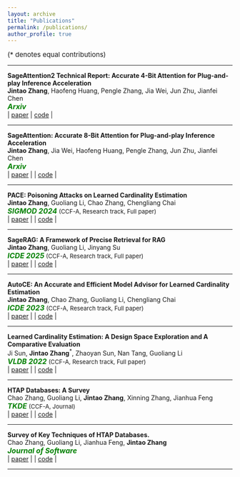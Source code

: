 ```yaml
---
layout: archive
title: "Publications"
permalink: /publications/
author_profile: true
---
```

<!-- 
{% if author.googlescholar %}
  You can also find my articles on <u><a href="{{author.googlescholar}}">my Google Scholar profile</a>.</u>
{% endif %}

{% include base_path %}

{% for post in site.publications reversed %}
  {% include archive-single.html %}
{% endfor %} -->

<span style="font-size:15px;">($*$ denotes equal contributions)  </span>
  
---
**SageAttention2 Technical Report: Accurate 4-Bit Attention for Plug-and-play Inference Acceleration**  
**Jintao Zhang**, Haofeng Huang, Pengle Zhang, Jia Wei, Jun Zhu, Jianfei Chen  
<span style="color:green; font-style:italic; font-size:16px; font-weight:bold;">Arxiv</span>  
| [paper](https://arxiv.org/abs/2411.10958)
| [code](https://github.com/thu-ml/SageAttention) |

---
**SageAttention: Accurate 8-Bit Attention for Plug-and-play Inference Acceleration**  
**Jintao Zhang**, Jia Wei, Haofeng Huang, Pengle Zhang, Jun Zhu, Jianfei Chen  
<span style="color:green; font-style:italic; font-size:16px; font-weight:bold;">Arxiv</span>   
| [paper](https://arxiv.org/abs/2410.02367) |
| [code](https://github.com/thu-ml/SageAttention) |

---
**PACE: Poisoning Attacks on Learned Cardinality Estimation**  
**Jintao Zhang**, Guoliang Li, Chao Zhang, Chengliang Chai  
<span style="color:green; font-style:italic; font-size:16px; font-weight:bold;">SIGMOD 2024</span> <span style="font-size:13px;">(CCF-A, Research track, Full paper)</span>   
| [paper](https://arxiv.org/pdf/2409.15990) |
| [code]() |

---
**SageRAG: A Framework of Precise Retrieval for RAG**  
**Jintao Zhang**, Guoliang Li, Jinyang Su  
<span style="color:green; font-style:italic; font-size:16px; font-weight:bold;">ICDE 2025</span> <span style="font-size:13px;">(CCF-A, Research track, Full paper)</span>  
| [paper]() |
| [code]() |

---
**AutoCE: An Accurate and Efficient Model Advisor for Learned Cardinality Estimation**  
**Jintao Zhang**, Chao Zhang, Guoliang Li, Chengliang Chai  
<span style="color:green; font-style:italic; font-size:16px; font-weight:bold;">ICDE 2023</span> <span style="font-size:13px;">(CCF-A, Research track, Full paper)</span>  
| [paper](https://dbgroup.cs.tsinghua.edu.cn/ligl/papers/AutoCE_camera_ready_ICDE2023.pdf) |
| [code]() |

---
**Learned Cardinality Estimation: A Design Space Exploration and A Comparative Evaluation**  
Ji Sun, **Jintao Zhang**$^*$, Zhaoyan Sun, Nan Tang, Guoliang Li  
<span style="color:green; font-style:italic; font-size:16px; font-weight:bold;">VLDB 2022</span> <span style="font-size:13px;">(CCF-A, Research track, Full paper)</span>  
| [paper](https://vldb.org/pvldb/vol15/p85-li.pdf) |
| [code](https://github.com/jt-zhang/CardinalityEstimationTestbed) |

---
**HTAP Databases: A Survey**  
Chao Zhang, Guoliang Li, **Jintao Zhang**, Xinning Zhang, Jianhua Feng  
<span style="color:green; font-style:italic; font-size:16px; font-weight:bold;">TKDE</span> <span style="font-size:13px;">(CCF-A, Journal)</span>  
| [paper](https://dbgroup.cs.tsinghua.edu.cn/ligl/papers/HTAP_Databases_A_Survey.pdf) |
| [code]() |

---
**Survey of Key Techniques of HTAP Databases.**  
Chao Zhang, Guoliang Li, Jianhua Feng, **Jintao Zhang**  
<span style="color:green; font-style:italic; font-size:16px; font-weight:bold;">Journal of Software</span>   
| [paper](http://www.jos.org.cn/josen/article/pdf/6713) |
| [code]() |

---
